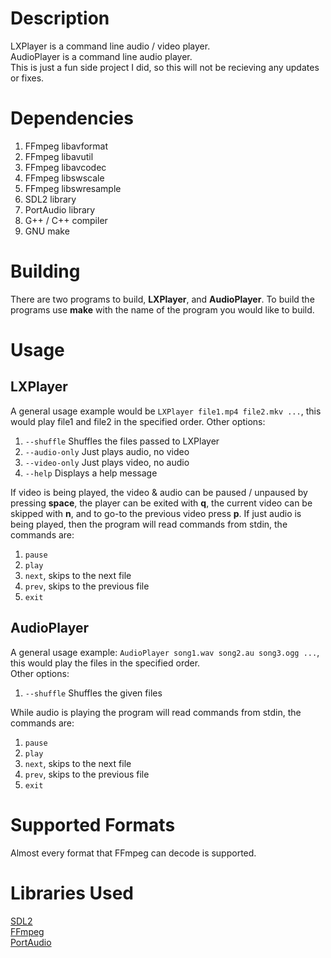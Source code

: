 # Description #
LXPlayer is a command line audio / video player.   
AudioPlayer is a command line audio player.  
This is just a fun side project I did, so this will not be recieving any updates or fixes.

# Dependencies #
1. FFmpeg libavformat
2. FFmpeg libavutil
3. FFmpeg libavcodec
4. FFmpeg libswscale
5. FFmpeg libswresample
6. SDL2 library
7. PortAudio library
8. G++ / C++ compiler
9. GNU make

# Building #
There are two programs to build, **LXPlayer**, and **AudioPlayer**. To build the programs use **make** with the name of the program you would like to build. 

# Usage #
## LXPlayer ##
A general usage example would be ```LXPlayer file1.mp4 file2.mkv ...```, this would play file1 and file2 in the specified order.
Other options:  
1. ```--shuffle``` Shuffles the files passed to LXPlayer
2. ```--audio-only``` Just plays audio, no video
3. ```--video-only``` Just plays video, no audio
4. ```--help``` Displays a help message  

If video is being played, the video & audio can be paused / unpaused by pressing **space**, the player can be exited with **q**, the current video can be skipped with **n**, and to go-to the previous video press **p**.
If just audio is being played, then the program will read commands from stdin, the commands are:  
1. ```pause```
2. ```play```
3. ```next```, skips to the next file
4. ```prev```, skips to the previous file
5. ```exit```

## AudioPlayer ##
A general usage example: ```AudioPlayer song1.wav song2.au song3.ogg ...```, this would play the files in the specified order.  
Other options:  
1. ```--shuffle``` Shuffles the given files

While audio is playing the program will read commands from stdin, the commands are:  
1. ```pause```
2. ```play```
3. ```next```, skips to the next file
4. ```prev```, skips to the previous file
5. ```exit```

# Supported Formats #
Almost every format that FFmpeg can decode is supported.

# Libraries Used #
[SDL2](https://libsdl.org/)  
[FFmpeg](https://ffmpeg.org/)  
[PortAudio](http://portaudio.com/)
